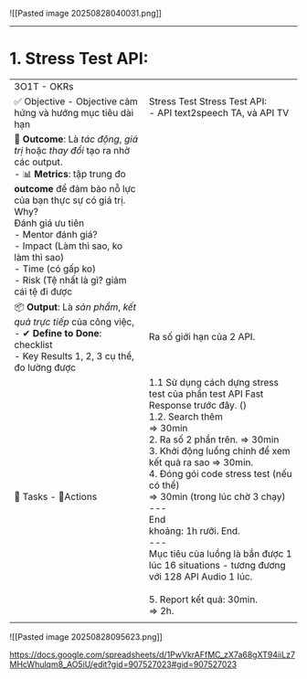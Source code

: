 ![[Pasted image 20250828040031.png]]




---

# 1. Stress Test API: 

|                                                                                                                                                                                                                                                                                                                                               |                                                                                                                                                                                                                                                                                                                                                                                                                                                                                                    |
| --------------------------------------------------------------------------------------------------------------------------------------------------------------------------------------------------------------------------------------------------------------------------------------------------------------------------------------------- | -------------------------------------------------------------------------------------------------------------------------------------------------------------------------------------------------------------------------------------------------------------------------------------------------------------------------------------------------------------------------------------------------------------------------------------------------------------------------------------------------- |
| 3O1T - OKRs                                                                                                                                                                                                                                                                                                                                   |                                                                                                                                                                                                                                                                                                                                                                                                                                                                                                    |
| ✅ Objective - Objective cảm hứng và hướng mục tiêu dài hạn                                                                                                                                                                                                                                                                                    | Stress Test Stress Test API:<br>- API text2speech TA, và API TV<br><br>                                                                                                                                                                                                                                                                                                                                                                                                                            |
| 🎯 **Outcome**: Là _tác động_, _giá trị_ hoặc _thay đổi_ tạo ra nhờ các output.<br>- 📊 **Metrics**: tập trung đo **outcome** để đảm bảo nỗ lực của bạn thực sự có giá trị.<br>Why?<br>Đánh giá ưu tiên <br>- Mentor đánh giá? <br>- Impact (Làm thì sao, ko làm thì sao)<br>- Time (có gấp ko)<br>- Risk (Tệ nhất là gì? giảm cái tệ đi được | <br>                                                                                                                                                                                                                                                                                                                                                                                                                                                                                               |
| 📦 **Output**: Là _sản phẩm_, _kết quả trực tiếp_ của công việc,<br>- ✔ **Define to Done**: checklist<br>- Key Results 1, 2, 3 cụ thể, đo lường được                                                                                                                                                                                          | Ra số giới hạn của 2 API.                                                                                                                                                                                                                                                                                                                                                                                                                                                                          |
| 🧩 Tasks - 🧩Actions                                                                                                                                                                                                                                                                                                                          | 1.1 Sử dụng cách dựng stress test của phần test API Fast Response trước đây.  ()<br>1.2. Search thêm  <br>=> 30min <br>2. Ra số 2 phần trên. => 30min <br>3. Khởi động luồng chính để xem kết quả ra sao => 30min. <br>4. Đóng gói code stress test (nếu có thể)<br>=> 30min (trong lúc chờ 3 chạy)<br>---<br>End <br>khoảng: 1h rưỡi. End. <br>---<br>Mục tiêu của luồng là bắn được 1 lúc 16 situations - tương đương với 128 API Audio 1 lúc. <br><br>5. Report kết quả: 30min. <br>=> 2h. <br> |
|                                                                                                                                                                                                                                                                                                                                               |                                                                                                                                                                                                                                                                                                                                                                                                                                                                                                    |


![[Pasted image 20250828095623.png]]



https://docs.google.com/spreadsheets/d/1PwVkrAFfMC_zX7a68gXT94iiLz7MHcWhulqm8_AO5iU/edit?gid=907527023#gid=907527023